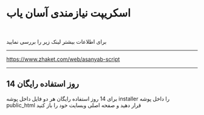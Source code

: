 <h1>
اسکریپت نیازمندی آسان یاب  
</h1>
<br>
<p>
 برای اطلاعات بیشتر لینک زیر را بررسی نمایید
</p>
  <hr>
  <a href="https://www.zhaket.com/web/asanyab-script">
    https://www.zhaket.com/web/asanyab-script
  </a>

<hr>
<h2>
14 روز استفاده رایگان
</h2>
<p>
 برای 14 روز استفاده رایگان هر دو فایل داخل پوشه installer را داخل پوشه public_html قرار دهید و صفحه اصلی وبسایت خود را باز کنید
</p>